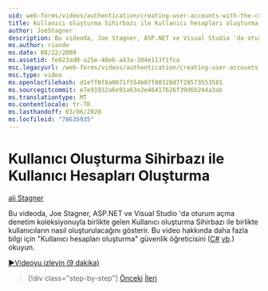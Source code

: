 ```yaml
---
uid: web-forms/videos/authentication/creating-user-accounts-with-the-create-user-wizard
title: Kullanıcı oluşturma Sihirbazı ile Kullanıcı hesapları oluşturma | Microsoft Docs
author: JoeStagner
description: Bu videoda, Joe Stagner, ASP.NET ve Visual Studio 'da oturum açma denetim koleksiyonuyla birlikte gelen Kullanıcı oluşturma Sihirbazı ile birlikte kullanıcıların nasıl oluşturulacağını gösterir. F...
ms.author: riande
ms.date: 08/22/2008
ms.assetid: fe023ad0-a25e-48e6-a43a-304e113f1fca
msc.legacyurl: /web-forms/videos/authentication/creating-user-accounts-with-the-create-user-wizard
msc.type: video
ms.openlocfilehash: d1eff0f8a0671f554b07f00328d7f28573553581
ms.sourcegitcommit: e7e91932a6e91a63e2e46417626f39d6b244a3ab
ms.translationtype: MT
ms.contentlocale: tr-TR
ms.lasthandoff: 03/06/2020
ms.locfileid: "78635935"
---
```

# <a name="creating-user-accounts-with-the-create-user-wizard"></a>Kullanıcı Oluşturma Sihirbazı ile Kullanıcı Hesapları Oluşturma

[ali Stagner](https://github.com/JoeStagner)

Bu videoda, Joe Stagner, ASP.NET ve Visual Studio 'da oturum açma denetim koleksiyonuyla birlikte gelen Kullanıcı oluşturma Sihirbazı ile birlikte kullanıcıların nasıl oluşturulacağını gösterir. Bu video hakkında daha fazla bilgi için "Kullanıcı hesapları oluşturma" güvenlik öğreticisini ([C#](../../overview/older-versions-security/membership/creating-user-accounts-cs.md) [vb](../../overview/older-versions-security/membership/creating-user-accounts-vb.md).) okuyun.

[&#9654;Videoyu izleyin (9 dakika)](https://channel9.msdn.com/Blogs/ASP-NET-Site-Videos/creating-user-accounts-with-the-create-user-wizard)

> [!div class="step-by-step"]
> [Önceki](changing-membership-settings-in-the-default-membership-schema.md)
> [İleri](creating-user-accounts-programmatically.md)
